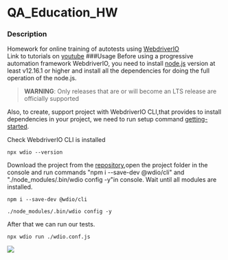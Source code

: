 # QA_Education_HW
### Description
Homework for online training of autotests using <a href="https://webdriver.io">WebdriverIO</a> <br>
Link to tutorials on [youtube]( https://www.youtube.com/watch?v=cSQxQpIlVgo&list=PLP1-M5OhC7yjAZ1-llDH45nxLfKKbcxGe&index=3)
###Usage
Before using a progressive automation framework WebdriverIO, you need to install [node.js](https://nodejs.org/en/) version at least v12.16.1 or higher
and install all the dependencies for doing the full operation of the node.js.
>**WARNING**: Only releases that are or will become an LTS release are officially supported

Also, to create, support project with WebdriverIO CLI,that provides to install dependencies in your project, we need to run setup command [getting-started](https://v5.webdriver.io/docs/gettingstarted.html).

Check WebdriverIO CLI is installed
```console
npx wdio --version
```
Download the project from the [repository](https://github.com/Diankavoy19/QA_Education_HW),open the project folder in the console
and run commands "npm i --save-dev @wdio/cli" and "./node_modules/.bin/wdio config -y"in console. Wait until all modules are installed.
```console
npm i --save-dev @wdio/cli
```
```console
./node_modules/.bin/wdio config -y
```
After that we can run our tests.

```console
npx wdio run ./wdio.conf.js
```
![](https://res.cloudinary.com/practicaldev/image/fetch/s--co5LdVu9--/c_limit%2Cf_auto%2Cfl_progressive%2Cq_auto%2Cw_880/https://i2.wp.com/grantnorwood.com/app/uploads/2017/07/webdriver-io-logo.png%3Fw%3D1680%26ssl%3D1)


